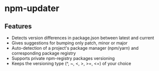 # npm-updater

<!-- Plugin description -->
## Features
- Detects version differences in package.json between latest and current
- Gives suggestions for bumping only patch, minor or major
- Auto-detection of a project's package manager (npm/yarn) and corresponding package registry
- Supports private npm-registry packages versioning
- Keeps the versioning type (^, ~, <, >, >=, <=) of your choice
<!-- Plugin description end -->